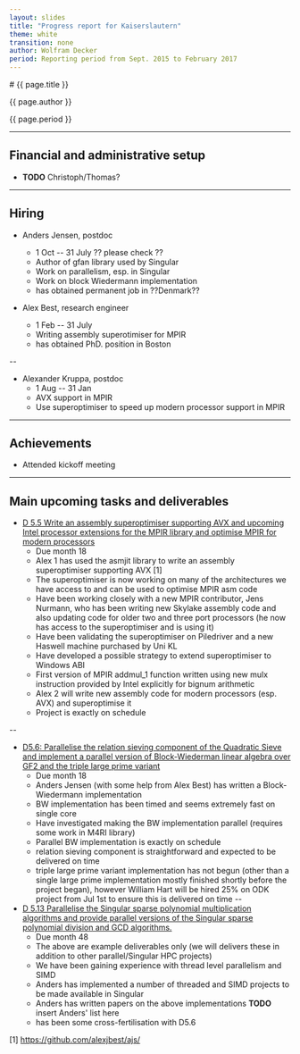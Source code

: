 ```yaml
---
layout: slides
title: "Progress report for Kaiserslautern"
theme: white
transition: none
author: Wolfram Decker
period: Reporting period from Sept. 2015 to February 2017
---
```


<section data-markdown data-separator="^---\n" data-separator-vertical="^--\n">
# {{ page.title }}

{{ page.author }}


{{ page.period }}

---

## Financial and administrative setup

* **TODO** Christoph/Thomas?

---
## Hiring

* Anders Jensen, postdoc
  * 1 Oct -- 31 July ?? please check ??
  * Author of gfan library used by Singular
  * Work on parallelism, esp. in Singular
  * Work on block Wiedermann implementation
  * has obtained permanent job in ??Denmark??

* Alex Best, research engineer
  * 1 Feb -- 31 July
  * Writing assembly superotimiser for MPIR
  * has obtained PhD. position in Boston

--

* Alexander Kruppa, postdoc
  * 1 Aug -- 31 Jan
  * AVX support in MPIR
  * Use superoptimiser to speed up modern processor support in MPIR

---
## Achievements

* Attended kickoff meeting

---
## Main upcoming tasks and deliverables

* [D 5.5 Write an assembly superoptimiser supporting AVX and upcoming Intel processor extensions for the MPIR library and optimise MPIR for modern processors](https://github.com/OpenDreamKit/OpenDreamKit/issues/118)
  * Due month 18
  * Alex 1 has used the asmjit library to write an assembly superoptimiser supporting AVX [1]
  * The superoptimiser is now working on many of the architectures we have access to and can be used to optimise MPIR asm code
  * Have been working closely with a new MPIR contributor, Jens Nurmann, who has been writing new Skylake assembly code and also updating code for older two and three port processors (he now has access to the superoptimiser and is using it)
  * Have been validating the superoptimiser on Piledriver and a new Haswell machine purchased by Uni KL
  * Have developed a possible strategy to extend superoptimiser to Windows ABI
  * First version of MPIR addmul_1 function written using new mulx instruction provided by Intel explicitly for bignum arithmetic
  * Alex 2 will write new assembly code for modern processors (esp. AVX) and superoptimise it
  * Project is exactly on schedule

--
* [D5.6: Parallelise the relation sieving component of the Quadratic Sieve and implement a parallel version of Block-Wiederman linear algebra over GF2 and the triple large prime variant](https://github.com/OpenDreamKit/OpenDreamKit/issues/119)
  * Due month 18
  * Anders Jensen (with some help from Alex Best) has written a Block-Wiedermann implementation
  * BW implementation has been timed and seems extremely fast on single core
  * Have investigated making the BW implementation parallel (requires some work in M4RI library)
  * Parallel BW implementation is exactly on schedule
  * relation sieving component is straightforward and expected to be delivered on time
  * triple large prime variant implementation has not begun (other than a single large prime implementation mostly finished shortly before the project began), however William Hart will be hired 25% on ODK project from Jul 1st to ensure this is delivered on time
--
* [D 5.13 Parallelise the Singular sparse polynomial multiplication algorithms and provide parallel versions of the Singular sparse polynomial division and GCD algorithms.](https://github.com/OpenDreamKit/OpenDreamKit/issues/111)
  * Due month 48
  * The above are example deliverables only (we will delivers these in addition to other parallel/Singular HPC projects)
  * We have been gaining experience with thread level parallelism and SIMD
  * Anders has implemented a number of threaded and SIMD projects to be made available in Singular
  * Anders has written papers on the above implementations **TODO** insert Anders' list here
  * has been some cross-fertilisation with D5.6

[1] https://github.com/alexjbest/ajs/

</section>
